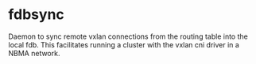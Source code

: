 # fdbsync

Daemon to sync remote vxlan connections from the routing table into the local fdb.
This facilitates running a cluster with the vxlan cni driver in a NBMA network.
